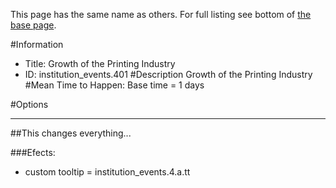 This page has the same name as others. For full listing see bottom of [the base page](growth_of_the_printing.md).

#Information
 - Title: Growth of the Printing Industry
 - ID: institution_events.401
#Description
Growth of the Printing Industry
#Mean Time to Happen:
Base time = 1 days

#Options

___
##This changes everything...

###Efects:<ul><li>custom tooltip = institution_events.4.a.tt</li></ul>
